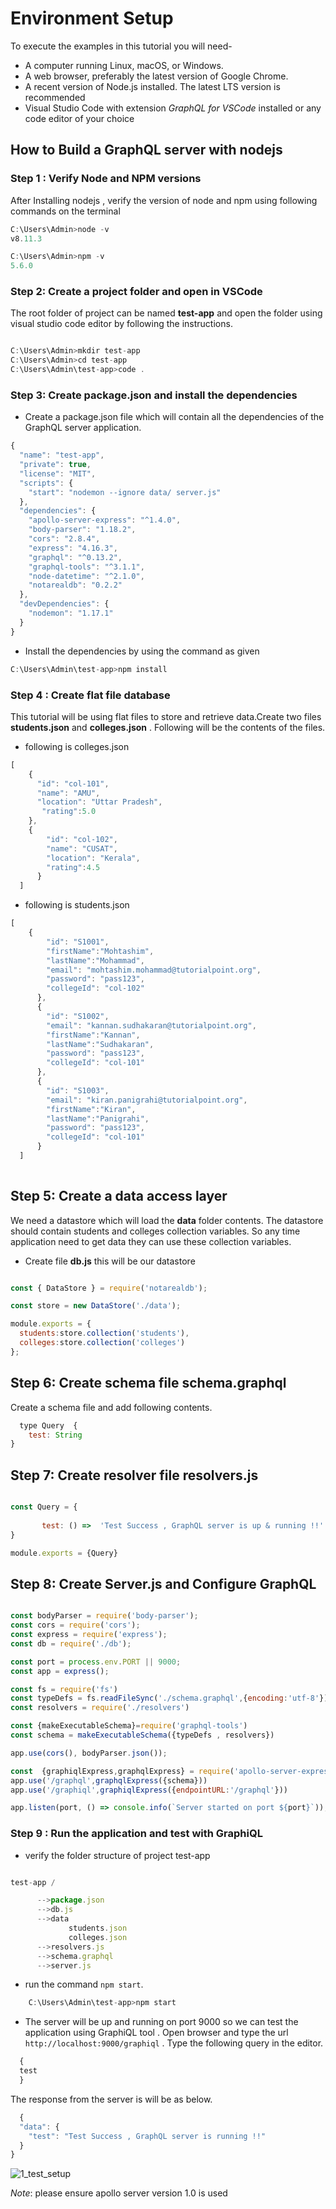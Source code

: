 
# Environment Setup

To execute the examples in this tutorial you will need-

- A computer running Linux, macOS, or Windows.
- A web browser, preferably the latest version of Google Chrome.
- A recent version of Node.js installed. The latest LTS version is recommended
- Visual Studio Code with extension *GraphQL for VSCode* installed or any code editor of your choice

## How to Build a GraphQL server with nodejs

### Step 1 : Verify Node and NPM versions
  
  After Installing nodejs , verify the version of node and npm using following commands on the terminal

```javascript
C:\Users\Admin>node -v
v8.11.3

C:\Users\Admin>npm -v
5.6.0

```

### Step 2: Create a project folder and open in VSCode

The root folder of project can be named **test-app** and open the folder using visual studio code editor by following the instructions.

```javascript

C:\Users\Admin>mkdir test-app
C:\Users\Admin>cd test-app
C:\Users\Admin\test-app>code .

```

### Step 3: Create  **package.json** and install the dependencies

- Create a package.json file which will contain all the dependencies of the GraphQL server application.

```javascript
{
  "name": "test-app",
  "private": true,
  "license": "MIT",
  "scripts": {
    "start": "nodemon --ignore data/ server.js"
  },
  "dependencies": {
    "apollo-server-express": "^1.4.0",
    "body-parser": "1.18.2",
    "cors": "2.8.4",
    "express": "4.16.3",
    "graphql": "^0.13.2",
    "graphql-tools": "^3.1.1",
    "node-datetime": "^2.1.0",
    "notarealdb": "0.2.2"
  },
  "devDependencies": {
    "nodemon": "1.17.1"
  }
}

```

- Install the dependencies by using the command as given

```javascript
C:\Users\Admin\test-app>npm install
```

### Step 4 : Create flat file database

This tutorial will be using flat files to store and retrieve data.Create two files **students.json** and **colleges.json** . Following will be the contents of the files.

- following is colleges.json

```javascript
[
    {
      "id": "col-101",
      "name": "AMU",
      "location": "Uttar Pradesh",
       "rating":5.0
    },
    {
        "id": "col-102",
        "name": "CUSAT",
        "location": "Kerala",
        "rating":4.5
      }
  ]


```

- following is students.json

```javascript
[
    {
        "id": "S1001",
        "firstName":"Mohtashim",
        "lastName":"Mohammad",
        "email": "mohtashim.mohammad@tutorialpoint.org",
        "password": "pass123",
        "collegeId": "col-102"
      },
      {
        "id": "S1002",
        "email": "kannan.sudhakaran@tutorialpoint.org",
        "firstName":"Kannan",
        "lastName":"Sudhakaran",
        "password": "pass123",
        "collegeId": "col-101"
      },
      {
        "id": "S1003",
        "email": "kiran.panigrahi@tutorialpoint.org",
        "firstName":"Kiran",
        "lastName":"Panigrahi",
        "password": "pass123",
        "collegeId": "col-101"
      }
  ]
  

```

## Step 5: Create a data access layer

We need a datastore which will load the **data** folder contents. The datastore should contain students and colleges collection variables. So any time application need to get data they can use these collection variables.

- Create file **db.js** this will be our datastore

```javascript

const { DataStore } = require('notarealdb');

const store = new DataStore('./data');

module.exports = {
  students:store.collection('students'),
  colleges:store.collection('colleges')
};

```

## Step 6: Create schema file schema.graphql

Create a schema file  and add following contents.

```javascript
  type Query  {
    test: String
}  

```

## Step 7: Create resolver file resolvers.js

```javascript

const Query = {
  
       test: () =>  'Test Success , GraphQL server is up & running !!'
}

module.exports = {Query}

```

## Step 8: Create **Server.js** and Configure GraphQL

```javascript

const bodyParser = require('body-parser');
const cors = require('cors');
const express = require('express');
const db = require('./db');

const port = process.env.PORT || 9000;
const app = express();

const fs = require('fs')
const typeDefs = fs.readFileSync('./schema.graphql',{encoding:'utf-8'})
const resolvers = require('./resolvers')

const {makeExecutableSchema}=require('graphql-tools')
const schema = makeExecutableSchema({typeDefs , resolvers})

app.use(cors(), bodyParser.json());

const  {graphiqlExpress,graphqlExpress} = require('apollo-server-express')
app.use('/graphql',graphqlExpress({schema}))
app.use('/graphiql',graphiqlExpress({endpointURL:'/graphql'}))

app.listen(port, () => console.info(`Server started on port ${port}`));

```

### Step 9 : Run the application and test with GraphiQL

- verify the folder structure of project test-app

```javascript

test-app /

      -->package.json
      -->db.js
      -->data
             students.json
             colleges.json
      -->resolvers.js
      -->schema.graphql
      -->server.js

```

- run the command `npm start`.

```javascript
    C:\Users\Admin\test-app>npm start  
```

- The server will be up and running on port 9000 so we can test the application using GraphiQL tool . Open browser and type the url `http://localhost:9000/graphiql` . Type the following query in the editor.

```javascript
  {
  test
  }

```

The response from the server is will be as below.

```javascript
  {
  "data": {
    "test": "Test Success , GraphQL server is running !!"
  }
}


```

![1_test_setup](https://user-images.githubusercontent.com/9062443/44847540-704a4e80-ac71-11e8-9bc2-d76fa69d822f.png)

 *Note*: please ensure apollo server version 1.0 is used
